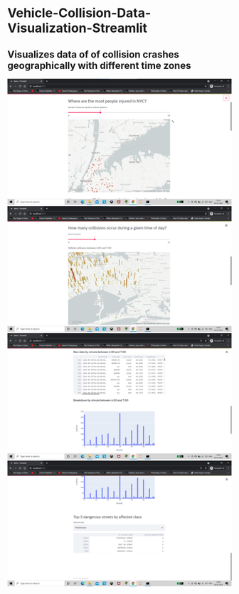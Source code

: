 # Vehicle-Collision-Data-Visualization-Streamlit
## Visualizes data of of collision crashes geographically with different time zones
<img src="docs/Screenshot 2021-05-28 155604.png">
<img src="docs/Screenshot 2021-05-28 155913.png">
<img src="docs/Screenshot 2021-05-28 160003.png">
<img src="docs/Screenshot 2021-05-28 160051.png">
